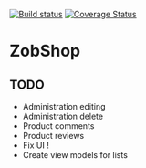 [![Build status](https://ci.appveyor.com/api/projects/status/ih7bsod4o1d9qfrv?svg=true)](https://ci.appveyor.com/project/Branimir123/zobshop)
[![Coverage Status](https://coveralls.io/repos/github/Branimir123/ZobShop/badge.svg?branch=master)](https://coveralls.io/github/Branimir123/ZobShop?branch=master)

# ZobShop

## TODO
- Administration editing
- Administration delete
- Product comments
- Product reviews
- Fix UI !
- Create view models for lists
